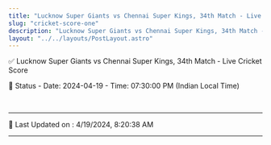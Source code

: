 ```yaml
---
title: "Lucknow Super Giants vs Chennai Super Kings, 34th Match - Live Cricket Score"
slug: "cricket-score-one"
description: "Lucknow Super Giants vs Chennai Super Kings, 34th Match - Live Cricket Score - Date: 2024-04-19 - Time: 07:30:00 PM (Indian Local Time)."
layout: "../../layouts/PostLayout.astro"
--- 
```


✅ Lucknow Super Giants vs Chennai Super Kings, 34th Match - Live Cricket Score

📑 Status - Date: 2024-04-19 - Time: 07:30:00 PM (Indian Local Time)

<br />

***

📝 Last Updated on : 4/19/2024, 8:20:38 AM

***

